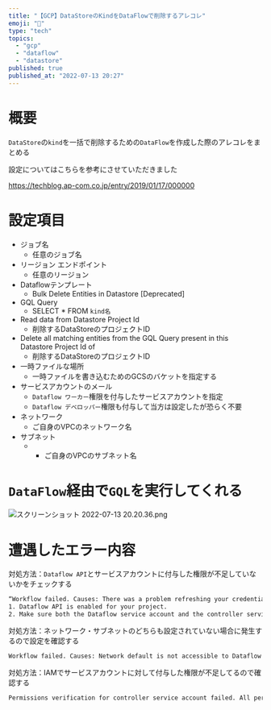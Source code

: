 ```yaml
---
title: "【GCP】DataStoreのKindをDataFlowで削除するアレコレ"
emoji: "🤖"
type: "tech"
topics:
  - "gcp"
  - "dataflow"
  - "datastore"
published: true
published_at: "2022-07-13 20:27"
---
```


# 概要

`DataStore`の`kind`を一括で削除するための`DataFlow`を作成した際のアレコレをまとめる

設定についてはこちらを参考にさせていただきました

https://techblog.ap-com.co.jp/entry/2019/01/17/000000

# 設定項目

- ジョブ名
    - 任意のジョブ名
- リージョン エンドポイント
    - 任意のリージョン
- Dataflowテンプレート
    - Bulk Delete Entities in Datastore [Deprecated]
- GQL Query
    - SELECT * FROM `kind名`
- Read data from Datastore Project Id
    - 削除するDataStoreのプロジェクトID
- Delete all matching entities from the GQL Query present in this Datastore Project Id of
    - 削除するDataStoreのプロジェクトID
- 一時ファイルな場所
    - 一時ファイルを書き込むためのGCSのバケットを指定する
- サービスアカウントのメール
    - `Dataflow ワーカー`権限を付与したサービスアカウントを指定
    - `Dataflow デベロッパー`権限も付与して当方は設定したが恐らく不要
- ネットワーク
    - ご自身のVPCのネットワーク名
- サブネット
    - - ご自身のVPCのサブネット名

# `DataFlow`経由で`GQL`を実行してくれる

![スクリーンショット 2022-07-13 20.20.36.png](https://qiita-image-store.s3.ap-northeast-1.amazonaws.com/0/555632/546ec41f-7185-fe2d-35b0-a1f5e0f26ba5.png)


# 遭遇したエラー内容

対処方法：`Dataflow API`とサービスアカウントに付与した権限が不足していないかをチェックする

```bash
“Workflow failed. Causes: There was a problem refreshing your credentials. Please check:
1. Dataflow API is enabled for your project.
2. Make sure both the Dataflow service account and the controller service account have sufficient permissions. If you are not specifying a controller service account, ensure the default Compute Engine service account [PROJECT_NUMBER]-compute@developer.gserviceaccount.com exists and has sufficient permissions. If you have deleted the default Compute Engine service account, you must specify a controller service account. For more information, see: https://cloud.google.com/dataflow/docs/concepts/security-and-permissions#security_and_permissions_for_pipelines_on_google_cloud_platform. , There is no cloudservices robot account for your project.  Please ensure that the Dataflow API is enabled for your project.”
```

対処方法：ネットワーク・サブネットのどちらも設定されていない場合に発生するので設定を確認する

```bash
Workflow failed. Causes: Network default is not accessible to Dataflow Service account or does not exist
```

対処方法：IAMでサービスアカウントに対して付与した権限が不足してるので確認する

```bash
Permissions verification for controller service account failed. All permissions in IAM role roles/dataflow.worker should be granted to controller service account hogehoge@fugafuga.iam.gserviceaccount.com.
```
